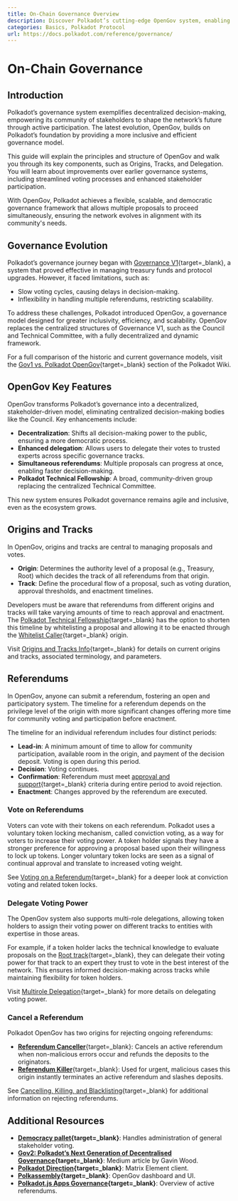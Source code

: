 ```yaml
---
title: On-Chain Governance Overview
description: Discover Polkadot’s cutting-edge OpenGov system, enabling transparent, decentralized decision-making through direct democracy and flexible governance tracks.
categories: Basics, Polkadot Protocol
url: https://docs.polkadot.com/reference/governance/
---
```


# On-Chain Governance 

## Introduction

Polkadot’s governance system exemplifies decentralized decision-making, empowering its community of stakeholders to shape the network’s future through active participation. The latest evolution, OpenGov, builds on Polkadot’s foundation by providing a more inclusive and efficient governance model.

This guide will explain the principles and structure of OpenGov and walk you through its key components, such as Origins, Tracks, and Delegation. You will learn about improvements over earlier governance systems, including streamlined voting processes and enhanced stakeholder participation.

With OpenGov, Polkadot achieves a flexible, scalable, and democratic governance framework that allows multiple proposals to proceed simultaneously, ensuring the network evolves in alignment with its community's needs.

## Governance Evolution

Polkadot’s governance journey began with [Governance V1](https://wiki.polkadot.com/learn/learn-polkadot-opengov/#governance-summary){target=\_blank}, a system that proved effective in managing treasury funds and protocol upgrades. However, it faced limitations, such as:

- Slow voting cycles, causing delays in decision-making.
- Inflexibility in handling multiple referendums, restricting scalability.

To address these challenges, Polkadot introduced OpenGov, a governance model designed for greater inclusivity, efficiency, and scalability. OpenGov replaces the centralized structures of Governance V1, such as the Council and Technical Committee, with a fully decentralized and dynamic framework.

For a full comparison of the historic and current governance models, visit the [Gov1 vs. Polkadot OpenGov](https://wiki.polkadot.com/learn/learn-polkadot-opengov/#gov1-vs-polkadot-opengov){target=\_blank} section of the Polkadot Wiki.

## OpenGov Key Features

OpenGov transforms Polkadot’s governance into a decentralized, stakeholder-driven model, eliminating centralized decision-making bodies like the Council. Key enhancements include:

- **Decentralization**: Shifts all decision-making power to the public, ensuring a more democratic process.
- **Enhanced delegation**: Allows users to delegate their votes to trusted experts across specific governance tracks.
- **Simultaneous referendums**: Multiple proposals can progress at once, enabling faster decision-making.
- **Polkadot Technical Fellowship**: A broad, community-driven group replacing the centralized Technical Committee.

This new system ensures Polkadot governance remains agile and inclusive, even as the ecosystem grows.

## Origins and Tracks

In OpenGov, origins and tracks are central to managing proposals and votes.

- **Origin**: Determines the authority level of a proposal (e.g., Treasury, Root) which decides the track of all referendums from that origin.
- **Track**: Define the procedural flow of a proposal, such as voting duration, approval thresholds, and enactment timelines.

Developers must be aware that referendums from different origins and tracks will take varying amounts of time to reach approval and enactment. The [Polkadot Technical Fellowship](https://wiki.polkadot.com/learn/learn-polkadot-technical-fellowship/){target=\_blank} has the option to shorten this timeline by whitelisting a proposal and allowing it to be enacted through the [Whitelist Caller](https://wiki.polkadot.com/learn/learn-polkadot-opengov-origins/#whitelisted-caller){target=\_blank} origin.

Visit [Origins and Tracks Info](https://wiki.polkadot.com/learn/learn-polkadot-opengov/#origins-and-tracks){target=\_blank} for details on current origins and tracks, associated terminology, and parameters.

## Referendums

In OpenGov, anyone can submit a referendum, fostering an open and participatory system. The timeline for a referendum depends on the privilege level of the origin with more significant changes offering more time for community voting and participation before enactment. 

The timeline for an individual referendum includes four distinct periods:

- **Lead-in**: A minimum amount of time to allow for community participation, available room in the origin, and payment of the decision deposit. Voting is open during this period.
- **Decision**: Voting continues.
- **Confirmation**: Referendum must meet [approval and support](https://wiki.polkadot.com/learn/learn-polkadot-opengov/#approval-and-support){target=\_blank} criteria during entire period to avoid rejection.
- **Enactment**: Changes approved by the referendum are executed.

### Vote on Referendums

Voters can vote with their tokens on each referendum. Polkadot uses a voluntary token locking mechanism, called conviction voting, as a way for voters to increase their voting power. A token holder signals they have a stronger preference for approving a proposal based upon their willingness to lock up tokens. Longer voluntary token locks are seen as a signal of continual approval and translate to increased voting weight.

See [Voting on a Referendum](https://wiki.polkadot.com/learn/learn-polkadot-opengov/#voting-on-a-referendum){target=\_blank} for a deeper look at conviction voting and related token locks.

### Delegate Voting Power

The OpenGov system also supports multi-role delegations, allowing token holders to assign their voting power on different tracks to entities with expertise in those areas. 

For example, if a token holder lacks the technical knowledge to evaluate proposals on the [Root track](https://wiki.polkadot.com/learn/learn-polkadot-opengov-origins/#root){target=\_blank}, they can delegate their voting power for that track to an expert they trust to vote in the best interest of the network. This ensures informed decision-making across tracks while maintaining flexibility for token holders.

Visit [Multirole Delegation](https://wiki.polkadot.com/learn/learn-polkadot-opengov/#multirole-delegation){target=\_blank} for more details on delegating voting power.

### Cancel a Referendum

Polkadot OpenGov has two origins for rejecting ongoing referendums: 

- [**Referendum Canceller**](https://wiki.polkadot.com/learn/learn-polkadot-opengov-origins/#referendum-canceller){target=\_blank}: Cancels an active referendum when non-malicious errors occur and refunds the deposits to the originators.
- [**Referendum Killer**](https://wiki.polkadot.com/learn/learn-polkadot-opengov-origins/#referendum-killer){target=\_blank}: Used for urgent, malicious cases this origin instantly terminates an active referendum and slashes deposits.

See [Cancelling, Killing, and Blacklisting](https://wiki.polkadot.com/learn/learn-polkadot-opengov/#cancelling-killing--blacklisting){target=\_blank} for additional information on rejecting referendums.

## Additional Resources

- **[Democracy pallet](https://github.com/paritytech/polkadot-sdk/tree/polkadot-stable2506-2/substrate/frame/democracy/src){target=\_blank}**: Handles administration of general stakeholder voting.
- **[Gov2: Polkadot’s Next Generation of Decentralised Governance](https://medium.com/polkadot-network/gov2-polkadots-next-generation-of-decentralised-governance-4d9ef657d11b){target=\_blank}**: Medium article by Gavin Wood.
- **[Polkadot Direction](https://matrix.to/#/#Polkadot-Direction:parity.io){target=\_blank}**: Matrix Element client.
- **[Polkassembly](https://polkadot.polkassembly.io/){target=\_blank}**: OpenGov dashboard and UI.
- **[Polkadot.js Apps Governance](https://polkadot.js.org/apps/#/referenda){target=\_blank}**: Overview of active referendums.
